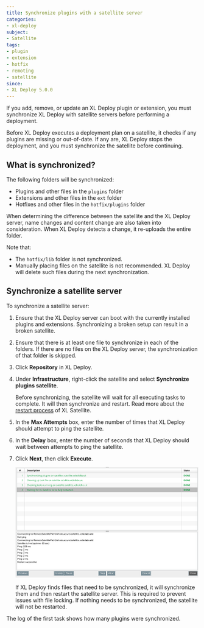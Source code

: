 ```yaml
---
title: Synchronize plugins with a satellite server
categories:
- xl-deploy
subject:
- Satellite
tags:
- plugin
- extension
- hotfix
- remoting
- satellite
since:
- XL Deploy 5.0.0
---
```


If you add, remove, or update an XL Deploy plugin or extension, you must synchronize XL Deploy with satellite servers before performing a deployment.

Before XL Deploy executes a deployment plan on a satellite, it checks if any plugins are missing or out-of-date. If any are, XL Deploy stops the deployment, and you must synchronize the satellite before continuing.

## What is synchronized?

The following folders will be synchronized:

* Plugins and other files in the `plugins` folder
* Extensions and other files in the `ext` folder
* Hotfixes and other files in the `hotfix/plugins` folder

When determining the difference between the satellite and the XL Deploy server, name changes and content change are also taken into consideration. When XL Deploy detects a change, it re-uploads the entire folder.

Note that:

* The `hotfix/lib` folder is not synchronized.
* Manually placing files on the satellite is not recommended. XL Deploy will delete such files during the next synchronization.

## Synchronize a satellite server

To synchronize a satellite server:

1. Ensure that the XL Deploy server can boot with the currently installed plugins and extensions. Synchronizing a broken setup can result in a broken satellite.
1. Ensure that there is at least one file to synchronize in each of the folders. If there are no files on the XL Deploy server, the synchronization of that folder is skipped.
1. Click **Repository** in XL Deploy.
1. Under **Infrastructure**, right-click the satellite and select **Synchronize plugins satellite**.

    Before synchronizing, the satellite will wait for all executing tasks to complete. It will then synchronize and restart. Read more about the [restart process](/xl-deploy/concept/restart-process-of-xl-satellite.html) of XL Satellite.

1. In the **Max Attempts** box, enter the number of times that XL Deploy should attempt to ping the satellite.
1. In the **Delay** box, enter the number of seconds that XL Deploy should wait between attempts to ping the satellite.
1. Click **Next**, then click **Execute**.

    ![image](images/synchronize-a-satellite-result.png)

    If XL Deploy finds files that need to be synchronized, it will synchronize them and then restart the satellite server. This is required to prevent issues with file locking. If nothing needs to be synchronized, the satellite will not be restarted.

The log of the first task shows how many plugins were synchronized.
